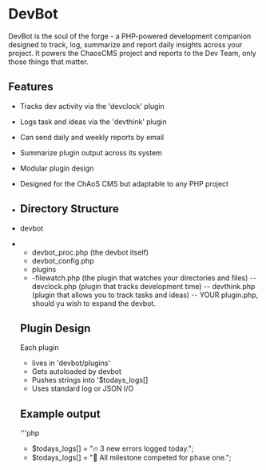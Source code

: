 # DevBot
DevBot is the soul of the forge - a PHP-powered development companion designed to track, log, summarize and report daily insights across your project. It powers the ChaosCMS project and reports to the Dev Team, only those things that matter.

## Features
- Tracks dev activity via the 'devclock' plugin
- Logs task and ideas via the 'devthink' plugin
- Can send daily and weekly reports by email
- Summarize plugin output across its system
- Modular plugin design
- Designed for the ChAoS CMS but adaptable to any PHP project

- ## Directory Structure
- devbot
- - devbot_proc.php (the devbot itself)
  - devbot_config.php
  - plugins
  - -filewatch.php (the plugin that watches your directories and files)
  -- devclock.php (plugin that tracks development time)
  -- devthink.php (plugin that allows you to track tasks and ideas)
  -- YOUR plugin.php, should yu wish to expand the devbot.
 
  ## Plugin Design
  Each plugin
  - lives in 'devbot/plugins'
  - Gets autoloaded by devbot
  - Pushes strings into '$todays_logs[]
  - Uses standard log or JSON I/O
 
  ## Example output
  '''php
  - $todays_logs[] = "&#128293; 3 new errors logged today.";
  - $todays_logs[] = "&#xF272; All milestone competed for phase one.";
